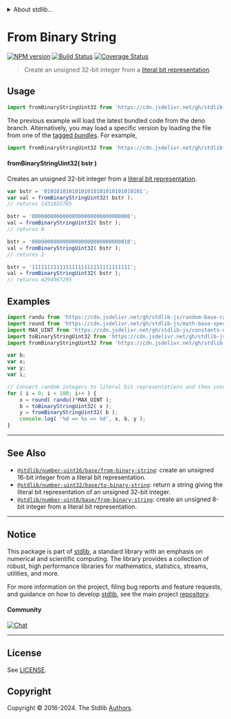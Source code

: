 <!--

@license Apache-2.0

Copyright (c) 2018 The Stdlib Authors.

Licensed under the Apache License, Version 2.0 (the "License");
you may not use this file except in compliance with the License.
You may obtain a copy of the License at

   http://www.apache.org/licenses/LICENSE-2.0

Unless required by applicable law or agreed to in writing, software
distributed under the License is distributed on an "AS IS" BASIS,
WITHOUT WARRANTIES OR CONDITIONS OF ANY KIND, either express or implied.
See the License for the specific language governing permissions and
limitations under the License.

-->


<details>
  <summary>
    About stdlib...
  </summary>
  <p>We believe in a future in which the web is a preferred environment for numerical computation. To help realize this future, we've built stdlib. stdlib is a standard library, with an emphasis on numerical and scientific computation, written in JavaScript (and C) for execution in browsers and in Node.js.</p>
  <p>The library is fully decomposable, being architected in such a way that you can swap out and mix and match APIs and functionality to cater to your exact preferences and use cases.</p>
  <p>When you use stdlib, you can be absolutely certain that you are using the most thorough, rigorous, well-written, studied, documented, tested, measured, and high-quality code out there.</p>
  <p>To join us in bringing numerical computing to the web, get started by checking us out on <a href="https://github.com/stdlib-js/stdlib">GitHub</a>, and please consider <a href="https://opencollective.com/stdlib">financially supporting stdlib</a>. We greatly appreciate your continued support!</p>
</details>

# From Binary String

[![NPM version][npm-image]][npm-url] [![Build Status][test-image]][test-url] [![Coverage Status][coverage-image]][coverage-url] <!-- [![dependencies][dependencies-image]][dependencies-url] -->

> Create an unsigned 32-bit integer from a [literal bit representation][@stdlib/number/uint32/base/to-binary-string].



<section class="usage">

## Usage

```javascript
import fromBinaryStringUint32 from 'https://cdn.jsdelivr.net/gh/stdlib-js/number-uint32-base-from-binary-string@deno/mod.js';
```
The previous example will load the latest bundled code from the deno branch. Alternatively, you may load a specific version by loading the file from one of the [tagged bundles](https://github.com/stdlib-js/number-uint32-base-from-binary-string/tags). For example,

```javascript
import fromBinaryStringUint32 from 'https://cdn.jsdelivr.net/gh/stdlib-js/number-uint32-base-from-binary-string@v0.2.0-deno/mod.js';
```

#### fromBinaryStringUint32( bstr )

Creates an unsigned 32-bit integer from a [literal bit representation][@stdlib/number/uint32/base/to-binary-string].

```javascript
var bstr = '01010101010101010101010101010101';
var val = fromBinaryStringUint32( bstr );
// returns 1431655765

bstr = '00000000000000000000000000000000';
val = fromBinaryStringUint32( bstr );
// returns 0

bstr = '00000000000000000000000000000010';
val = fromBinaryStringUint32( bstr );
// returns 2

bstr = '11111111111111111111111111111111';
val = fromBinaryStringUint32( bstr );
// returns 4294967295
```

</section>

<!-- /.usage -->

<section class="examples">

## Examples

<!-- eslint no-undef: "error" -->

```javascript
import randu from 'https://cdn.jsdelivr.net/gh/stdlib-js/random-base-randu@deno/mod.js';
import round from 'https://cdn.jsdelivr.net/gh/stdlib-js/math-base-special-round@deno/mod.js';
import MAX_UINT from 'https://cdn.jsdelivr.net/gh/stdlib-js/constants-uint32-max@deno/mod.js';
import toBinaryStringUint32 from 'https://cdn.jsdelivr.net/gh/stdlib-js/number-uint32-base-to-binary-string@deno/mod.js';
import fromBinaryStringUint32 from 'https://cdn.jsdelivr.net/gh/stdlib-js/number-uint32-base-from-binary-string@deno/mod.js';

var b;
var x;
var y;
var i;

// Convert random integers to literal bit representations and then convert them back...
for ( i = 0; i < 100; i++ ) {
    x = round( randu()*MAX_UINT );
    b = toBinaryStringUint32( x );
    y = fromBinaryStringUint32( b );
    console.log( '%d => %s => %d', x, b, y );
}
```

</section>

<!-- /.examples -->

<!-- Section for related `stdlib` packages. Do not manually edit this section, as it is automatically populated. -->

<section class="related">

* * *

## See Also

-   <span class="package-name">[`@stdlib/number-uint16/base/from-binary-string`][@stdlib/number/uint16/base/from-binary-string]</span><span class="delimiter">: </span><span class="description">create an unsigned 16-bit integer from a literal bit representation.</span>
-   <span class="package-name">[`@stdlib/number-uint32/base/to-binary-string`][@stdlib/number/uint32/base/to-binary-string]</span><span class="delimiter">: </span><span class="description">return a string giving the literal bit representation of an unsigned 32-bit integer.</span>
-   <span class="package-name">[`@stdlib/number-uint8/base/from-binary-string`][@stdlib/number/uint8/base/from-binary-string]</span><span class="delimiter">: </span><span class="description">create an unsigned 8-bit integer from a literal bit representation.</span>

</section>

<!-- /.related -->

<!-- Section for all links. Make sure to keep an empty line after the `section` element and another before the `/section` close. -->


<section class="main-repo" >

* * *

## Notice

This package is part of [stdlib][stdlib], a standard library with an emphasis on numerical and scientific computing. The library provides a collection of robust, high performance libraries for mathematics, statistics, streams, utilities, and more.

For more information on the project, filing bug reports and feature requests, and guidance on how to develop [stdlib][stdlib], see the main project [repository][stdlib].

#### Community

[![Chat][chat-image]][chat-url]

---

## License

See [LICENSE][stdlib-license].


## Copyright

Copyright &copy; 2016-2024. The Stdlib [Authors][stdlib-authors].

</section>

<!-- /.stdlib -->

<!-- Section for all links. Make sure to keep an empty line after the `section` element and another before the `/section` close. -->

<section class="links">

[npm-image]: http://img.shields.io/npm/v/@stdlib/number-uint32-base-from-binary-string.svg
[npm-url]: https://npmjs.org/package/@stdlib/number-uint32-base-from-binary-string

[test-image]: https://github.com/stdlib-js/number-uint32-base-from-binary-string/actions/workflows/test.yml/badge.svg?branch=v0.2.0
[test-url]: https://github.com/stdlib-js/number-uint32-base-from-binary-string/actions/workflows/test.yml?query=branch:v0.2.0

[coverage-image]: https://img.shields.io/codecov/c/github/stdlib-js/number-uint32-base-from-binary-string/main.svg
[coverage-url]: https://codecov.io/github/stdlib-js/number-uint32-base-from-binary-string?branch=main

<!--

[dependencies-image]: https://img.shields.io/david/stdlib-js/number-uint32-base-from-binary-string.svg
[dependencies-url]: https://david-dm.org/stdlib-js/number-uint32-base-from-binary-string/main

-->

[chat-image]: https://img.shields.io/gitter/room/stdlib-js/stdlib.svg
[chat-url]: https://app.gitter.im/#/room/#stdlib-js_stdlib:gitter.im

[stdlib]: https://github.com/stdlib-js/stdlib

[stdlib-authors]: https://github.com/stdlib-js/stdlib/graphs/contributors

[umd]: https://github.com/umdjs/umd
[es-module]: https://developer.mozilla.org/en-US/docs/Web/JavaScript/Guide/Modules

[deno-url]: https://github.com/stdlib-js/number-uint32-base-from-binary-string/tree/deno
[deno-readme]: https://github.com/stdlib-js/number-uint32-base-from-binary-string/blob/deno/README.md
[umd-url]: https://github.com/stdlib-js/number-uint32-base-from-binary-string/tree/umd
[umd-readme]: https://github.com/stdlib-js/number-uint32-base-from-binary-string/blob/umd/README.md
[esm-url]: https://github.com/stdlib-js/number-uint32-base-from-binary-string/tree/esm
[esm-readme]: https://github.com/stdlib-js/number-uint32-base-from-binary-string/blob/esm/README.md
[branches-url]: https://github.com/stdlib-js/number-uint32-base-from-binary-string/blob/main/branches.md

[stdlib-license]: https://raw.githubusercontent.com/stdlib-js/number-uint32-base-from-binary-string/main/LICENSE

[@stdlib/number/uint32/base/to-binary-string]: https://github.com/stdlib-js/number-uint32-base-to-binary-string/tree/deno

<!-- <related-links> -->

[@stdlib/number/uint16/base/from-binary-string]: https://github.com/stdlib-js/number-uint16-base-from-binary-string/tree/deno

[@stdlib/number/uint8/base/from-binary-string]: https://github.com/stdlib-js/number-uint8-base-from-binary-string/tree/deno

<!-- </related-links> -->

</section>

<!-- /.links -->
